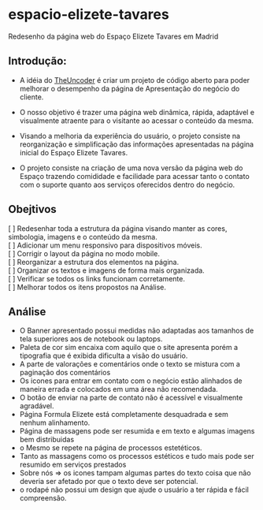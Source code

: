 # espacio-elizete-tavares
Redesenho da página web do Espaço Elizete Tavares em Madrid

## Introdução:

- A idéia do [TheUncoder](http://theuncoder.ntelify.app) é criar um projeto de código aberto para poder melhorar o 
desempenho da página de Apresentação do negócio do cliente. 

- O nosso objetivo é trazer uma página web dinâmica, rápida, adaptável  e visualmente atraente para o visitante ao acessar
o conteúdo da mesma. 

- Visando a melhoria da experiência do usuário, o projeto consiste na reorganização e simplificação das informações apresentadas na página inicial do Espaço Elizete Tavares. 

- O projeto consiste na criação de uma nova versão da página web do Espaço trazendo comididade e facilidade para acessar tanto o contato com o suporte quanto aos serviços oferecidos dentro do negócio. 

## Obejtivos

[ ] Redesenhar toda a estrutura da página visando manter as cores, simbologia, imagens e o conteúdo da mesma. <br>
[ ] Adicionar um menu responsivo para dispositivos móveis.<br>
[ ] Corrigir o layout da página no modo mobile.<br>
[ ] Reorganizar a estrutura dos elementos na página.<br>
[ ] Organizar os textos e imagens de forma mais organizada.<br>
[ ] Verificar se todos os links funcionam corretamente.<br>
[ ] Melhorar todos os itens propostos na Análise.
 
## Análise

- O Banner apresentado possui medidas não adaptadas aos tamanhos de tela superiores aos de notebook ou laptops. <br>
- Paleta de cor sim encaixa com aquilo que o site apresenta porém a tipografia que é exibida dificulta a visão do usuário. <br>
- A parte de valorações e comentários onde o texto se mistura com a paginação dos comentários
- Os icones para entrar em contato com o negócio estão alinhados de maneira errada e colocados em uma área não recomendada. <br>
- O botão de enviar na parte de contato não é acessível e visualmente agradável. <br>
- Página Formula Elizete está completamente desquadrada e sem nenhum alinhamento. <br>
- Página de massagens pode ser resumida e em texto e algumas imagens bem distribuidas <br>
- o Mesmo se repete na página de processos estetéticos. <br>
- Tanto as massagens como os processos estéticos e tudo mais pode ser resumido em serviços prestados <br>
- Sobre nós => os icones tampam algumas partes do texto coisa que não deveria ser afetado por que o texto deve ser potencial. 
- o rodapé não possui um design que ajude o usuário a ter rápida e fácil compreensão. 
